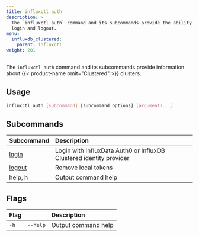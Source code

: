 ```yaml
---
title: influxctl auth
description: >
  The `influxctl auth` command and its subcommands provide the ability to
  login and logout.
menu:
  influxdb_clustered:
    parent: influxctl
weight: 201
---
```


The `influxctl auth` command and its subcommands provide information about
{{< product-name omit="Clustered" >}} clusters.

## Usage

```sh
influxctl auth [subcommand] [subcommand options] [arguments...]
```

## Subcommands

| Subcommand                                                               | Description                     |
| :----------------------------------------------------------------------- | :------------------------------ |
| [login](/influxdb/cloud-dedicated/reference/cli/influxctl/auth/login/)   | Login with InfluxData Auth0 or InfluxDB Clustered identity provider |
| [logout](/influxdb/cloud-dedicated/reference/cli/influxctl/auth/logout/) | Remove local tokens             |
| help, h                                                                  | Output command help             |

## Flags

| Flag |          | Description         |
| :--- | :------- | :------------------ |
| `-h` | `--help` | Output command help |
